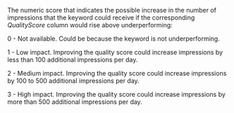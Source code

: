 The numeric score that indicates the possible increase in the number of impressions that the keyword could receive if the corresponding *QualityScore* column would rise above underperforming:

0 - Not available. Could be because the keyword is not underperforming.

1 - Low impact. Improving the quality score could increase impressions by less than 100 additional impressions per day.

2 - Medium impact. Improving the quality score could increase impressions by 100 to 500 additional impressions per day.

3 - High impact. Improving the quality score could increase impressions by more than 500 additional impressions per day.

